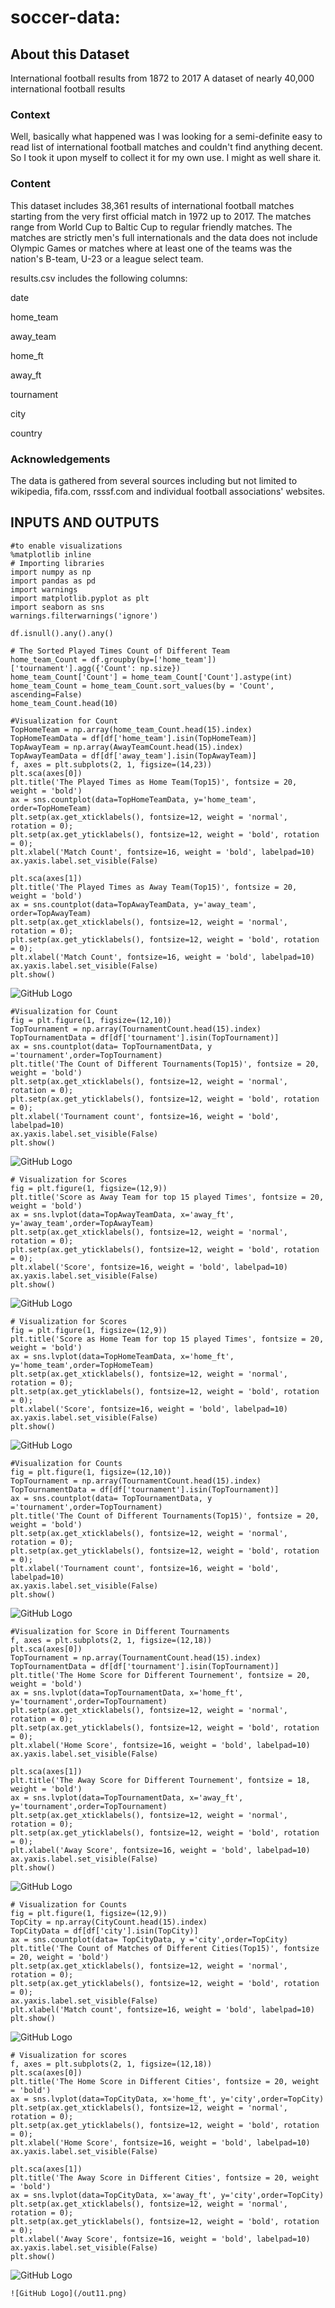 # soccer-data: 

## About this Dataset

International football results from 1872 to 2017
A dataset of nearly 40,000 international football results

### Context

Well, basically what happened was I was looking for a semi-definite easy to read list of international football matches and couldn't find anything decent. So I took it upon myself to collect it for my own use. I might as well share it.

### Content

This dataset includes 38,361 results of international football matches starting from the very first official match in 1972 up to 2017. The matches range from World Cup to Baltic Cup to regular friendly matches. The matches are strictly men's full internationals and the data does not include Olympic Games or matches where at least one of the teams was the nation's B-team, U-23 or a league select team.

results.csv includes the following columns:

date

home_team

away_team

home_ft

away_ft

tournament

city

country

### Acknowledgements

The data is gathered from several sources including but not limited to wikipedia, fifa.com, rsssf.com and individual football associations' websites.

## INPUTS AND OUTPUTS

```
#to enable visualizations 
%matplotlib inline
# Importing libraries
import numpy as np
import pandas as pd
import warnings
import matplotlib.pyplot as plt
import seaborn as sns
warnings.filterwarnings('ignore')

df.isnull().any().any()

# The Sorted Played Times Count of Different Team
home_team_Count = df.groupby(by=['home_team'])['tournament'].agg({'Count': np.size})
home_team_Count['Count'] = home_team_Count['Count'].astype(int)
home_team_Count = home_team_Count.sort_values(by = 'Count', ascending=False)
home_team_Count.head(10)

#Visualization for Count
TopHomeTeam = np.array(home_team_Count.head(15).index)
TopHomeTeamData = df[df['home_team'].isin(TopHomeTeam)]
TopAwayTeam = np.array(AwayTeamCount.head(15).index)
TopAwayTeamData = df[df['away_team'].isin(TopAwayTeam)]
f, axes = plt.subplots(2, 1, figsize=(14,23))
plt.sca(axes[0])
plt.title('The Played Times as Home Team(Top15)', fontsize = 20, weight = 'bold')
ax = sns.countplot(data=TopHomeTeamData, y='home_team', order=TopHomeTeam)
plt.setp(ax.get_xticklabels(), fontsize=12, weight = 'normal', rotation = 0);
plt.setp(ax.get_yticklabels(), fontsize=12, weight = 'bold', rotation = 0);
plt.xlabel('Match Count', fontsize=16, weight = 'bold', labelpad=10)
ax.yaxis.label.set_visible(False)

plt.sca(axes[1])
plt.title('The Played Times as Away Team(Top15)', fontsize = 20, weight = 'bold')
ax = sns.countplot(data=TopAwayTeamData, y='away_team', order=TopAwayTeam)
plt.setp(ax.get_xticklabels(), fontsize=12, weight = 'normal', rotation = 0);
plt.setp(ax.get_yticklabels(), fontsize=12, weight = 'bold', rotation = 0);
plt.xlabel('Match Count', fontsize=16, weight = 'bold', labelpad=10)
ax.yaxis.label.set_visible(False)
plt.show()

```
![GitHub Logo](out.png)

```
#Visualization for Count
fig = plt.figure(1, figsize=(12,10))
TopTournament = np.array(TournamentCount.head(15).index)
TopTournamentData = df[df['tournament'].isin(TopTournament)]
ax = sns.countplot(data= TopTournamentData, y ='tournament',order=TopTournament)
plt.title('The Count of Different Tournaments(Top15)', fontsize = 20, weight = 'bold')
plt.setp(ax.get_xticklabels(), fontsize=12, weight = 'normal', rotation = 0);
plt.setp(ax.get_yticklabels(), fontsize=12, weight = 'bold', rotation = 0);
plt.xlabel('Tournament count', fontsize=16, weight = 'bold', labelpad=10)
ax.yaxis.label.set_visible(False)
plt.show()
```
![GitHub Logo](out2.png)

```
# Visualization for Scores
fig = plt.figure(1, figsize=(12,9))
plt.title('Score as Away Team for top 15 played Times', fontsize = 20, weight = 'bold')
ax = sns.lvplot(data=TopAwayTeamData, x='away_ft', y='away_team',order=TopAwayTeam)
plt.setp(ax.get_xticklabels(), fontsize=12, weight = 'normal', rotation = 0);
plt.setp(ax.get_yticklabels(), fontsize=12, weight = 'bold', rotation = 0);
plt.xlabel('Score', fontsize=16, weight = 'bold', labelpad=10)
ax.yaxis.label.set_visible(False)
plt.show()
```
![GitHub Logo](out3.png)

```
# Visualization for Scores
fig = plt.figure(1, figsize=(12,9))
plt.title('Score as Home Team for top 15 played Times', fontsize = 20, weight = 'bold')
ax = sns.lvplot(data=TopHomeTeamData, x='home_ft', y='home_team',order=TopHomeTeam)
plt.setp(ax.get_xticklabels(), fontsize=12, weight = 'normal', rotation = 0);
plt.setp(ax.get_yticklabels(), fontsize=12, weight = 'bold', rotation = 0);
plt.xlabel('Score', fontsize=16, weight = 'bold', labelpad=10)
ax.yaxis.label.set_visible(False)
plt.show()
```
![GitHub Logo](out6.png)

```
#Visualization for Counts
fig = plt.figure(1, figsize=(12,10))
TopTournament = np.array(TournamentCount.head(15).index)
TopTournamentData = df[df['tournament'].isin(TopTournament)]
ax = sns.countplot(data= TopTournamentData, y ='tournament',order=TopTournament)
plt.title('The Count of Different Tournaments(Top15)', fontsize = 20, weight = 'bold')
plt.setp(ax.get_xticklabels(), fontsize=12, weight = 'normal', rotation = 0);
plt.setp(ax.get_yticklabels(), fontsize=12, weight = 'bold', rotation = 0);
plt.xlabel('Tournament count', fontsize=16, weight = 'bold', labelpad=10)
ax.yaxis.label.set_visible(False)
plt.show()
```
![GitHub Logo](out7.png)   

```
#Visualization for Score in Different Tournaments
f, axes = plt.subplots(2, 1, figsize=(12,18))
plt.sca(axes[0])
TopTournament = np.array(TournamentCount.head(15).index)
TopTournamentData = df[df['tournament'].isin(TopTournament)]
plt.title('The Home Score for Different Tournement', fontsize = 20, weight = 'bold')
ax = sns.lvplot(data=TopTournamentData, x='home_ft', y='tournament',order=TopTournament)
plt.setp(ax.get_xticklabels(), fontsize=12, weight = 'normal', rotation = 0);
plt.setp(ax.get_yticklabels(), fontsize=12, weight = 'bold', rotation = 0);
plt.xlabel('Home Score', fontsize=16, weight = 'bold', labelpad=10)
ax.yaxis.label.set_visible(False)

plt.sca(axes[1])
plt.title('The Away Score for Different Tournement', fontsize = 18, weight = 'bold')
ax = sns.lvplot(data=TopTournamentData, x='away_ft', y='tournament',order=TopTournament)
plt.setp(ax.get_xticklabels(), fontsize=12, weight = 'normal', rotation = 0);
plt.setp(ax.get_yticklabels(), fontsize=12, weight = 'bold', rotation = 0);
plt.xlabel('Away Score', fontsize=16, weight = 'bold', labelpad=10)
ax.yaxis.label.set_visible(False)
plt.show()
```
![GitHub Logo](/out8.png)

```
# Visualization for Counts
fig = plt.figure(1, figsize=(12,9))
TopCity = np.array(CityCount.head(15).index)
TopCityData = df[df['city'].isin(TopCity)]
ax = sns.countplot(data= TopCityData, y ='city',order=TopCity)
plt.title('The Count of Matches of Different Cities(Top15)', fontsize = 20, weight = 'bold')
plt.setp(ax.get_xticklabels(), fontsize=12, weight = 'normal', rotation = 0);
plt.setp(ax.get_yticklabels(), fontsize=12, weight = 'bold', rotation = 0);
ax.yaxis.label.set_visible(False)
plt.xlabel('Match count', fontsize=16, weight = 'bold', labelpad=10)
plt.show()

```
![GitHub Logo](/out9.png)

```
# Visualization for scores
f, axes = plt.subplots(2, 1, figsize=(12,18))
plt.sca(axes[0])
plt.title('The Home Score in Different Cities', fontsize = 20, weight = 'bold')
ax = sns.lvplot(data=TopCityData, x='home_ft', y='city',order=TopCity)
plt.setp(ax.get_xticklabels(), fontsize=12, weight = 'normal', rotation = 0);
plt.setp(ax.get_yticklabels(), fontsize=12, weight = 'bold', rotation = 0);
plt.xlabel('Home Score', fontsize=16, weight = 'bold', labelpad=10)
ax.yaxis.label.set_visible(False)

plt.sca(axes[1])
plt.title('The Away Score in Different Cities', fontsize = 20, weight = 'bold')
ax = sns.lvplot(data=TopCityData, x='away_ft', y='city',order=TopCity)
plt.setp(ax.get_xticklabels(), fontsize=12, weight = 'normal', rotation = 0);
plt.setp(ax.get_yticklabels(), fontsize=12, weight = 'bold', rotation = 0);
plt.xlabel('Away Score', fontsize=16, weight = 'bold', labelpad=10)
ax.yaxis.label.set_visible(False)
plt.show()
```
![GitHub Logo](/out10.png)

```
![GitHub Logo](/out11.png)

```
